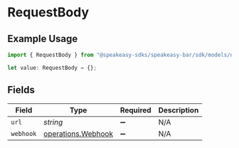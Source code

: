 # RequestBody

## Example Usage

```typescript
import { RequestBody } from "@speakeasy-sdks/speakeasy-bar/sdk/models/operations";

let value: RequestBody = {};
```

## Fields

| Field                                                           | Type                                                            | Required                                                        | Description                                                     |
| --------------------------------------------------------------- | --------------------------------------------------------------- | --------------------------------------------------------------- | --------------------------------------------------------------- |
| `url`                                                           | *string*                                                        | :heavy_minus_sign:                                              | N/A                                                             |
| `webhook`                                                       | [operations.Webhook](../../../sdk/models/operations/webhook.md) | :heavy_minus_sign:                                              | N/A                                                             |